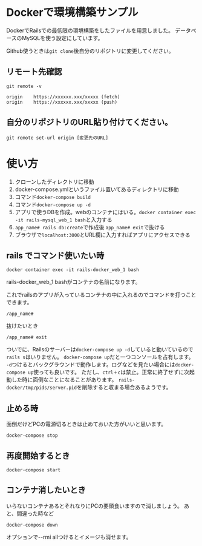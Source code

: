 # Dockerで環境構築サンプル
DockerでRailsでの最低限の環境構築をしたファイルを用意しました。
データベースのMySQLを使う設定にしています。


Github使うときは`git clone`後自分のリポジトリに変更してください。

## リモート先確認

```
git remote -v
```

```
origin    https://xxxxxx.xxx/xxxxx (fetch)
origin    https://xxxxxx.xxx/xxxxx (push)
```

## 自分のリポジトリのURL貼り付けてください。

```
git remote set-url origin [変更先のURL]
```


# 使い方
1. クローンしたディレクトリに移動
2. docker-compose.ymlというファイル置いてあるディレクトリに移動
3. コマンド`docker-compose build`
4. コマンド`docker-compose up -d`
5. アプリで使うDBを作成。webのコンテナにはいる。`docker container exec -it rails-mysql_web_1 bash`と入力する
6. `app_name# rails db:create`で作成後 `app_name# exit`で抜ける
7. ブラウザで`localhost:3000`とURL欄に入力すればアプリにアクセスできる

## rails でコマンド使いたい時

```
docker container exec -it rails-docker_web_1 bash
```

rails-docker_web_1 bashがコンテナの名前になります。

これでrailsのアプリが入っているコンテナの中に入れるのでコマンドを打つことできます。

```
/app_name#
```
抜けたいとき

```
/app_name# exit
```

ついでに、Railsのサーバーは`docker-compose up -d`していると動いているので
`rails s`はいりません。
`docker-compose up`だと一つコンソールを占有します。
`-d`つけるとバックグラウンドで動作します。ログなどを見たい場合には`docker-compose up`使っても良いです。
ただし、`ctrl＋c`は禁止。正常に終了せずに次起動した時に面倒なことになることがあります。
`rails-docker/tmp/pids/server.pid`を削除すると収まる場合あるようです。

## 止める時
面倒だけどPCの電源切るときは止めておいた方がいいと思います。

```
docker-compose stop
```

## 再度開始するとき

```
docker-compose start
```

## コンテナ消したいとき
いらないコンテナあるとそれなりにPCの要領食いますので消しましょう。
あと、間違った時など

```
docker-compose down
```
オプションで--rmi allつけるとイメージも消せます。

